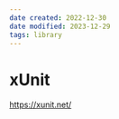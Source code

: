 ```yaml
---
date created: 2022-12-30
date modified: 2023-12-29
tags: library
---
```

# xUnit

https://xunit.net/
